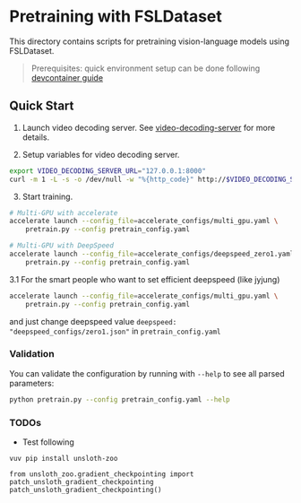 # Pretraining with FSLDataset

This directory contains scripts for pretraining vision-language models using FSLDataset.

> Prerequisites: quick environment setup can be done following [devcontainer guide](https://github.com/MaumAI-Company/closed-world-agents/blob/main/.devcontainer/README.md)

## Quick Start

1. Launch video decoding server. See [video-decoding-server](../../../open-world-agents/projects/video-decoding-server/README.md) for more details.

2. Setup variables for video decoding server.
```sh
export VIDEO_DECODING_SERVER_URL="127.0.0.1:8000"
curl -m 1 -L -s -o /dev/null -w "%{http_code}" http://$VIDEO_DECODING_SERVER_URL/v2/health/ready | grep -q '^200$' && echo '✅ Server alive!' || echo '❌ Server down'
```

3. Start training.
```bash
# Multi-GPU with accelerate
accelerate launch --config_file=accelerate_configs/multi_gpu.yaml \
    pretrain.py --config pretrain_config.yaml

# Multi-GPU with DeepSpeed
accelerate launch --config_file=accelerate_configs/deepspeed_zero1.yaml \
    pretrain.py --config pretrain_config.yaml
```

3.1 For the smart people who want to set efficient deepspeed (like jyjung)
```bash
accelerate launch --config_file=accelerate_configs/multi_gpu.yaml \
    pretrain.py --config pretrain_config.yaml
```
and just change deepspeed value `deepspeed: "deepspeed_configs/zero1.json"` in `pretrain_config.yaml`

### Validation

You can validate the configuration by running with `--help` to see all parsed parameters:

```bash
python pretrain.py --config pretrain_config.yaml --help
```

### TODOs

- Test following
```
vuv pip install unsloth-zoo

from unsloth_zoo.gradient_checkpointing import patch_unsloth_gradient_checkpointing
patch_unsloth_gradient_checkpointing()
```
